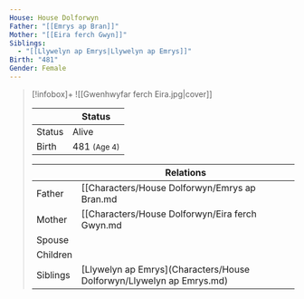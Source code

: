 ```yaml
---
House: House Dolforwyn
Father: "[[Emrys ap Bran]]"
Mother: "[[Eira ferch Gwyn]]"
Siblings:
  - "[[Llywelyn ap Emrys|Llywelyn ap Emrys]]"
Birth: "481"
Gender: Female
---
```

> [!infobox]+
> ![[Gwenhwyfar ferch Eira.jpg|cover]]
>
>|| Status   |
> | ---- | ---- |
> |Status| Alive|
> |Birth|481 <small>(Age 4)</small>  |
>
>|| Relations   |
> | ---- | ---- |
> | Father | [[Characters/House Dolforwyn/Emrys ap Bran.md|Emrys ap Bran]] |
> | Mother | [[Characters/House Dolforwyn/Eira ferch Gwyn.md|Eira ferch Gwyn]] |
> | Spouse |  |
> | Children|  |
> | Siblings | [Llywelyn ap Emrys](Characters/House Dolforwyn/Llywelyn ap Emrys.md)|
>  

